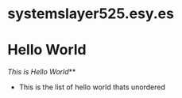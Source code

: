 # systemslayer525.esy.es
# Hello World
_This is Hello World_**
* This is the list of hello world thats unordered
